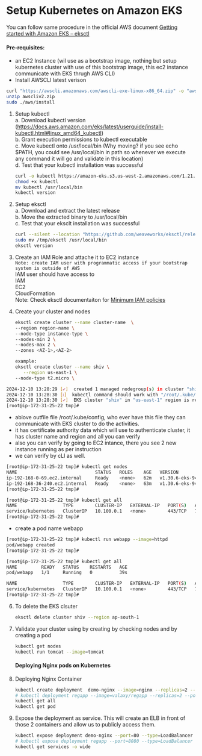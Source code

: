 # Setup Kubernetes on Amazon EKS

You can follow same procedure in the official  AWS document [Getting started with Amazon EKS – eksctl](https://docs.aws.amazon.com/eks/latest/userguide/getting-started-eksctl.html)   

#### Pre-requisites: 
  - an EC2 Instance    (wil use as a bootstrap image, nothing but setup kubernetes cluster with use of this bootstrap image, this ec2 instance communicate with EKS thrugh AWS CLI)
  - Install AWSCLI latest verison
```sh
curl "https://awscli.amazonaws.com/awscli-exe-linux-x86_64.zip" -o "awscliv2.zip"
unzip awscliv2.zip
sudo ./aws/install
```

1. Setup kubectl   
   a. Download kubectl version (https://docs.aws.amazon.com/eks/latest/userguide/install-kubectl.html#linux_amd64_kubectl)  
   b. Grant execution permissions to kubectl executable   
   c. Move kubectl onto /usr/local/bin     (Why moving? if you see echo $PATH, you could see /usr/local/bin in path so whenever we execute any command it will go and validate in this location)    
   d. Test that your kubectl installation was successful    

   ```sh 
   curl -o kubectl https://amazon-eks.s3.us-west-2.amazonaws.com/1.21.2/2021-07-05/bin/linux/amd64/kubectl
   chmod +x kubectl
   mv kubectl /usr/local/bin 
   kubectl version
   ```
3. Setup eksctl   
   a. Download and extract the latest release   
   b. Move the extracted binary to /usr/local/bin   
   c. Test that your eksclt installation was successful   

   ```sh
   curl --silent --location "https://github.com/weaveworks/eksctl/releases/latest/download/eksctl_$(uname -s)_amd64.tar.gz" | tar xz -C /tmp
   sudo mv /tmp/eksctl /usr/local/bin
   eksctl version
   ```
  
4. Create an IAM Role and attache it to EC2 instance    
   `Note: create IAM user with programmatic access if your bootstrap system is outside of AWS`   
   IAM user should have access to   
   IAM   
   EC2   
   CloudFormation  
   Note: Check eksctl documentaiton for [Minimum IAM policies](https://eksctl.io/usage/minimum-iam-policies/)
   
5. Create your cluster and nodes 
   ```sh
   eksctl create cluster --name cluster-name  \
   --region region-name \
   --node-type instance-type \
   --nodes-min 2 \
   --nodes-max 2 \ 
   --zones <AZ-1>,<AZ-2>
   
   example:
   eksctl create cluster --name shiv \
      --region us-east-1 \
   --node-type t2.micro \
    ```
```sh
2024-12-10 13:28:29 [✔]  created 1 managed nodegroup(s) in cluster "shiv"
2024-12-10 13:28:30 [ℹ]  kubectl command should work with "/root/.kube/config", try 'kubectl get nodes'
2024-12-10 13:28:30 [✔]  EKS cluster "shiv" in "us-east-1" region is ready
[root@ip-172-31-25-22 tmp]# 
```
- ablove outfile file /root/.kube/config, who ever have this file they can communicate with EKS cluster to do the activities.
- it has certificate authority data which will use to authenticate cluster, it has cluster name and region and all you can verify
- also you can verify by going to EC2 intance, there you see 2 new instance running as per instruction
- we can verify by cLI as well.
```sh
[root@ip-172-31-25-22 tmp]# kubectl get nodes
NAME                             STATUS   ROLES    AGE   VERSION
ip-192-168-0-69.ec2.internal     Ready    <none>   62m   v1.30.6-eks-94953ac
ip-192-168-36-240.ec2.internal   Ready    <none>   63m   v1.30.6-eks-94953ac
[root@ip-172-31-25-22 tmp]#
```
```sh
[root@ip-172-31-25-22 tmp]# kubectl get all
NAME                 TYPE        CLUSTER-IP   EXTERNAL-IP   PORT(S)   AGE
service/kubernetes   ClusterIP   10.100.0.1   <none>        443/TCP   73m
[root@ip-172-31-25-22 tmp]#
```
- create a pod name webapp
```sh
[root@ip-172-31-25-22 tmp]# kubectl run webapp --image=httpd
pod/webapp created
[root@ip-172-31-25-22 tmp]#
```
```sh
[root@ip-172-31-25-22 tmp]# kubectl get all
NAME         READY   STATUS    RESTARTS   AGE
pod/webapp   1/1     Running   0          39s

NAME                 TYPE        CLUSTER-IP   EXTERNAL-IP   PORT(S)   AGE
service/kubernetes   ClusterIP   10.100.0.1   <none>        443/TCP   74m
[root@ip-172-31-25-22 tmp]# 
```

6. To delete the EKS clsuter 
   ```sh 
   eksctl delete cluster shiv --region ap-south-1
   ```
   
7. Validate your cluster using by creating by checking nodes and by creating a pod 
   ```sh 
   kubectl get nodes
   kubectl run tomcat --image=tomcat 
   ```
   
   #### Deploying Nginx pods on Kubernetes
1. Deploying Nginx Container
    ```sh
    kubectl create deployment  demo-nginx --image=nginx --replicas=2 --port=80
    # kubectl deployment regapp --image=valaxy/regapp --replicas=2 --port=8080
    kubectl get all
    kubectl get pod
   ```

1. Expose the deployment as service. This will create an ELB in front of those 2 containers and allow us to publicly access them.
   ```sh
   kubectl expose deployment demo-nginx --port=80 --type=LoadBalancer
   # kubectl expose deployment regapp --port=8080 --type=LoadBalancer
   kubectl get services -o wide
   ```

